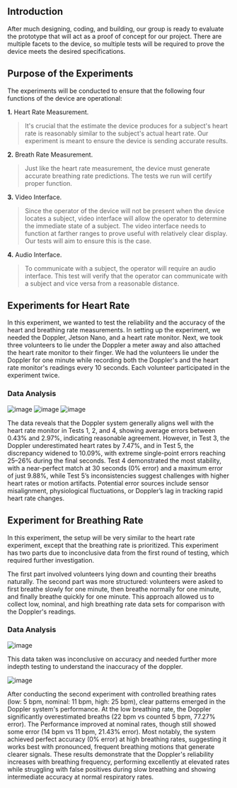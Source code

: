 ## Introduction 

After much designing, coding, and building, our group is ready to evaluate the prototype that will act as a proof of concept for our project. There are multiple facets to the device, so multiple tests will be required to prove the device meets the desired specifications.


## Purpose of the Experiments


The experiments will be conducted to ensure that the following four functions of the device are operational:
  
**1.** Heart Rate Measurement.  
>It's crucial that the estimate the device produces for a subject's heart rate is reasonably similar to the subject's actual heart rate. Our experiment is meant to ensure the device is sending accurate results. 
    
**2.** Breath Rate Measurement.  
>Just like the heart rate measurement, the device must generate accurate breathing rate predictions. The tests we run will certify proper function.

**3.** Video Interface.  
>Since the operator of the device will not be present when the device locates a subject, video interface will allow the operator to determine the immediate state of a subject. The video interface needs to function at farther ranges to prove useful with relatively clear display. Our tests will aim to ensure this is the case.

**4.** Audio Interface.
>To communicate with a subject, the operator will require an audio interface. This test will verify that the operator can communicate with a subject and vice versa from a reasonable distance.

## Experiments for Heart Rate

In this experiment, we wanted to test the reliability and the accuracy of the heart and breathing rate measurements. In setting up the experiment, we needed the Doppler, Jetson Nano, and a heart rate monitor. Next, we took three volunteers to lie under the Doppler a meter away and also attached the heart rate monitor to their finger. We had the volunteers lie under the Doppler for one minute while recording both the Doppler's and the heart rate monitor's readings every 10 seconds. Each volunteer participated in the experiment twice.

### Data Analysis
![image](https://github.com/user-attachments/assets/6db1cb2f-f15b-4d7d-92a3-7b168485280b)
![image](https://github.com/user-attachments/assets/7d5fd322-9df0-405a-9775-956546fbb93f)
![image](https://github.com/user-attachments/assets/303072b5-7110-4e35-9d48-3089ac9fd7e1)

The data reveals that the Doppler system generally aligns well with the heart rate monitor in Tests 1, 2, and 4, showing average errors between 0.43% and 2.97%, indicating reasonable agreement. However, in Test 3, the Doppler underestimated heart rates by 7.47%, and in Test 5, the discrepancy widened to 10.09%, with extreme single-point errors reaching 25–26% during the final seconds. Test 4 demonstrated the most stability, with a near-perfect match at 30 seconds (0% error) and a maximum error of just 9.88%, while Test 5’s inconsistencies suggest challenges with higher heart rates or motion artifacts. Potential error sources include sensor misalignment, physiological fluctuations, or Doppler’s lag in tracking rapid heart rate changes.

## Experiment for Breathing Rate 

In this experiment, the setup will be very similar to the heart rate experiment, except that the breathing rate is prioritized. This experiment has two parts due to inconclusive data from the first round of testing, which required further investigation.

The first part involved volunteers lying down and counting their breaths naturally. The second part was more structured: volunteers were asked to first breathe slowly for one minute, then breathe normally for one minute, and finally breathe quickly for one minute. This approach allowed us to collect low, nominal, and high breathing rate data sets for comparison with the Doppler's readings.

### Data Analysis
![image](https://github.com/user-attachments/assets/a2a0ec20-c11f-4aeb-829f-3e9fdf431a44)

This data taken was inconclusive on accuracy and needed further more indepth testing to understand the inaccuracy of the doppler.

![image](https://github.com/user-attachments/assets/79a64059-3ea9-4a55-bec3-d78a8edce9bf)

After conducting the second experiment with controlled breathing rates (low: 5 bpm, nominal: 11 bpm, high: 25 bpm), clear patterns emerged in the Doppler system's performance. At the low breathing rate, the Doppler significantly overestimated breaths (22 bpm vs counted 5 bpm, 77.27% error). The Performance improved at nominal rates, though still showed some error (14 bpm vs 11 bpm, 21.43% error). Most notably, the system achieved perfect accuracy (0% error) at high breathing rates, suggesting it works best with pronounced, frequent breathing motions that generate clearer signals. These results demonstrate that the Doppler's reliability increases with breathing frequency, performing excellently at elevated rates while struggling with false positives during slow breathing and showing intermediate accuracy at normal respiratory rates.


